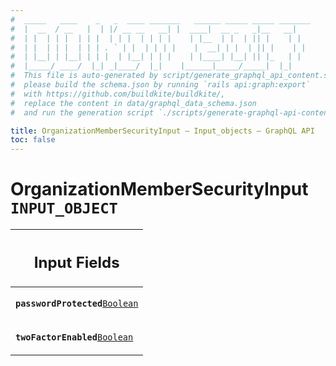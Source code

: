 ```yaml
---
#  _____   ____    _   _  ____ _______   ______ _____ _____ _______
#  |  __  / __   |  | |/ __ __   __| |  ____|  __ _   _|__   __|
#  | |  | | |  | | |  | | |  | | | |    | |__  | |  | || |    | |
#  | |  | | |  | | | . ` | |  | | | |    |  __| | |  | || |    | |
#  | |__| | |__| | | |  | |__| | | |    | |____| |__| || |_   | |
#  |_____/ ____/  |_| _|____/  |_|    |______|_____/_____|  |_|
#  This file is auto-generated by script/generate_graphql_api_content.sh,
#  please build the schema.json by running `rails api:graph:export`
#  with https://github.com/buildkite/buildkite/,
#  replace the content in data/graphql_data_schema.json
#  and run the generation script `./scripts/generate-graphql-api-content.sh`.

title: OrganizationMemberSecurityInput – Input_objects – GraphQL API
toc: false
---
```

<!-- vale off -->
<h1 class="has-pills" data-algolia-exclude>
  OrganizationMemberSecurityInput
  <span class="pill pill--input_object pill--normal-case pill--large"><code>INPUT_OBJECT</code></span>
</h1>
<!-- vale on -->






<table class="responsive-table responsive-table--single-column-rows">
  <thead>
    <th>
      <h2 data-algolia-exclude>Input Fields</h2>
    </th>
  </thead>
  <tbody>
    <tr><td><p><strong><code>passwordProtected</code></strong><a href="/docs/apis/graphql/schemas/scalar/boolean" class="pill pill--scalar pill--normal-case pill--medium" title="Go to SCALAR Boolean"><code>Boolean</code></a></p></td></tr><tr><td><p><strong><code>twoFactorEnabled</code></strong><a href="/docs/apis/graphql/schemas/scalar/boolean" class="pill pill--scalar pill--normal-case pill--medium" title="Go to SCALAR Boolean"><code>Boolean</code></a></p></td></tr>
  </tbody>
</table>
